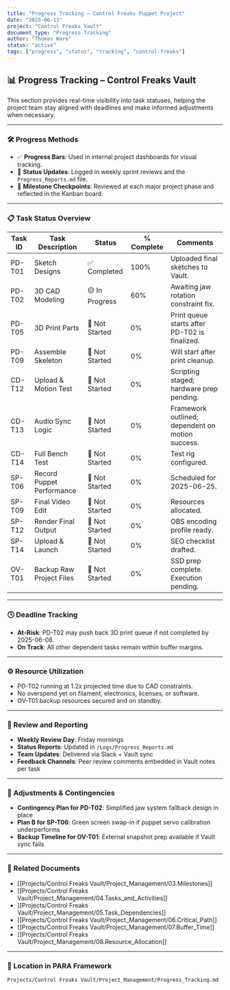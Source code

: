 ```yaml
---
title: "Progress Tracking – Control Freaks Puppet Project"
date: "2025-06-13"
project: "Control Freaks Vault"
document_type: "Progress Tracking"
author: "Thomas Ware"
status: "active"
tags: ["progress", "status", "tracking", "control-freaks"]
---
```


## 📊 Progress Tracking – Control Freaks Vault

This section provides real-time visibility into task statuses, helping the project team stay aligned with deadlines and make informed adjustments when necessary.

---

### 🛠️ Progress Methods

- ✅ **Progress Bars**: Used in internal project dashboards for visual tracking.
- 📝 **Status Updates**: Logged in weekly sprint reviews and the `Progress_Reports.md` file.
- 📍 **Milestone Checkpoints**: Reviewed at each major project phase and reflected in the Kanban board.

---

### 📋 Task Status Overview

| Task ID   | Task Description                             | Status        | % Complete | Comments                                          |
|-----------|----------------------------------------------|---------------|------------|--------------------------------------------------|
| PD-T01    | Sketch Designs                               | ✅ Completed   | 100%       | Uploaded final sketches to Vault.                |
| PD-T02    | 3D CAD Modeling                              | 🟡 In Progress | 60%        | Awaiting jaw rotation constraint fix.            |
| PD-T05    | 3D Print Parts                                | 🔲 Not Started | 0%         | Print queue starts after PD-T02 is finalized.    |
| PD-T09    | Assemble Skeleton                             | 🔲 Not Started | 0%         | Will start after print cleanup.                  |
| CD-T12    | Upload & Motion Test                          | 🔲 Not Started | 0%         | Scripting staged; hardware prep pending.         |
| CD-T13    | Audio Sync Logic                              | 🔲 Not Started | 0%         | Framework outlined; dependent on motion success. |
| CD-T14    | Full Bench Test                               | 🔲 Not Started | 0%         | Test rig configured.                             |
| SP-T06    | Record Puppet Performance                     | 🔲 Not Started | 0%         | Scheduled for 2025-06-25.                        |
| SP-T09    | Final Video Edit                              | 🔲 Not Started | 0%         | Resources allocated.                             |
| SP-T12    | Render Final Output                           | 🔲 Not Started | 0%         | OBS encoding profile ready.                      |
| SP-T14    | Upload & Launch                               | 🔲 Not Started | 0%         | SEO checklist drafted.                           |
| OV-T01    | Backup Raw Project Files                      | 🔲 Not Started | 0%         | SSD prep complete. Execution pending.            |

---

### 🕓 Deadline Tracking

- **At-Risk**: PD-T02 may push back 3D print queue if not completed by 2025-06-08.
- **On Track**: All other dependent tasks remain within buffer margins.

---

### ⚙️ Resource Utilization

- PD-T02 running at 1.2x projected time due to CAD constraints.
- No overspend yet on filament, electronics, licenses, or software.
- OV-T01 backup resources secured and on standby.

---

### 🔄 Review and Reporting

- **Weekly Review Day**: Friday mornings
- **Status Reports**: Updated in `/Logs/Progress_Reports.md`
- **Team Updates**: Delivered via Slack + Vault sync
- **Feedback Channels**: Peer review comments embedded in Vault notes per task

---

### 🚨 Adjustments & Contingencies

- **Contingency Plan for PD-T02**: Simplified jaw system fallback design in place
- **Plan B for SP-T06**: Green screen swap-in if puppet servo calibration underperforms
- **Backup Timeline for OV-T01**: External snapshot prep available if Vault sync fails

---

### 🔗 Related Documents

- [[Projects/Control Freaks Vault/Project_Management/03.Milestones]]
- [[Projects/Control Freaks Vault/Project_Management/04.Tasks_and_Activities]]
- [[Projects/Control Freaks Vault/Project_Management/05.Task_Dependencies]]
- [[Projects/Control Freaks Vault/Project_Management/06.Critical_Path]]
- [[Projects/Control Freaks Vault/Project_Management/07.Buffer_Time]]
- [[Projects/Control Freaks Vault/Project_Management/08.Resource_Allocation]]

---

### 📁 Location in PARA Framework

`Projects/Control Freaks Vault/Project_Management/Progress_Tracking.md`

